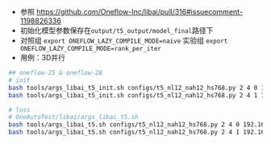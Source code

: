 
- 参照 https://github.com/Oneflow-Inc/libai/pull/316#issuecomment-1198826336
- 初始化模型参数保存在`output/t5_output/model_final`路径下
- 对照组 `export ONEFLOW_LAZY_COMPILE_MODE=naive`
实验组 `export ONEFLOW_LAZY_COMPILE_MODE=rank_per_iter`
- 用例：3D并行
```bash
## oneflow-25 & oneflow-28
# init
bash tools/args_libai_t5_init.sh configs/t5_nl12_nah12_hs768.py 2 4 0 192.168.1.25 2 2 true true 8 128
bash tools/args_libai_t5_init.sh configs/t5_nl12_nah12_hs768.py 2 4 1 192.168.1.25 2 2 true true 8 128

# loss
# OneAutoTest/libai/args_libai_t5.sh
bash tools/args_libai_t5.sh configs/t5_nl12_nah12_hs768.py 2 4 0 192.168.1.25 2 2 true true 8 128
bash tools/args_libai_t5.sh configs/t5_nl12_nah12_hs768.py 2 4 1 192.168.1.25 2 2 true true 8 128
```
